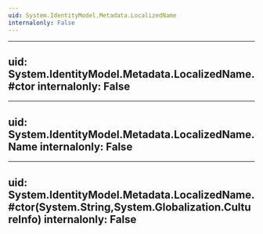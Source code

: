 ```yaml
---
uid: System.IdentityModel.Metadata.LocalizedName
internalonly: False
---
```


---
uid: System.IdentityModel.Metadata.LocalizedName.#ctor
internalonly: False
---

---
uid: System.IdentityModel.Metadata.LocalizedName.Name
internalonly: False
---

---
uid: System.IdentityModel.Metadata.LocalizedName.#ctor(System.String,System.Globalization.CultureInfo)
internalonly: False
---
